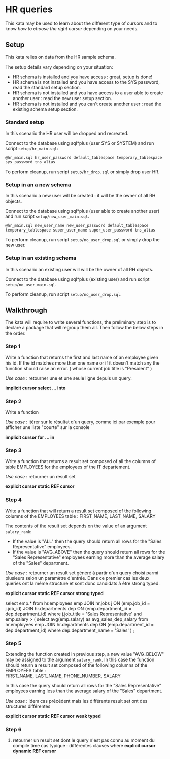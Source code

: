 # HR queries

This kata may be used to learn about the different type of cursors and to know *how to choose the right cursor* depending on your needs.

## Setup

This kata relies on data from the HR sample schema.

The setup details vary depending on your situation:

* HR schema is installed and you have access : great, setup is done!
* HR schema is not installed and you have access to the SYS password, read the standard setup section.
* HR schema is not installed and you have access to a user able to create another user : read the new user setup section.
* HR schema is not installed and you can't create another user : read the existing schema setup section.

### Standard setup

In this scenario the HR user will be dropped and recreated.

Connect to the database using sql*plus (user SYS or SYSTEM) and run script `setup/hr_main.sql`:

    @hr_main.sql hr_user_password default_tablespace temporary_tablespace sys_password tns_alias

To perform cleanup, run script `setup/hr_drop.sql` or simply drop user HR.

### Setup in an a new schema

In this scenario a new user will be created : it will be the owner of all RH objects.

Connect to the database using sql*plus (user able to create another user) and run script `setup/new_user_main.sql`.

    @hr_main.sql new_user_name new_user_password default_tablespace temporary_tablespace super_user_name super_user_password tns_alias

To perform cleanup, run script `setup/no_user_drop.sql` or simply drop the new user.

### Setup in an existing schema

In this scenario an existing user will will be the owner of all RH objects.

Connect to the database using sql*plus (existing user) and run script `setup/no_user_main.sql`.

To perform cleanup, run script `setup/no_user_drop.sql`.


## Walkthrough

The kata will require to write several functions, the preliminary step is to declare a package that will regroup them all. Then follow the below steps in the order.

### Step 1

Write a function that returns the first and last name of an employee given his id. If the id matches more than one name or if it doesn't match any the function should raise an error. ( whose current job title is "President" )

*Use case* : retourner une et une seule ligne depuis un query.

**implicit cursor**
**select ... into**

### Step 2

Write a function

*Use case* : itérer sur le résultat d'un query, comme ici par exemple pour afficher une liste "courte" sur la console

**implicit cursor**
**for ... in**

### Step 3

Write a function that returns a result set composed of all the columns of table EMPLOYEES for the employees of the IT departement.

*Use case* : retourner un result set

**explicit cursor**
**static REF cursor**

### Step 4

Write a function that will return a result set composed of the following columns of the EMPLOYEES table :
FIRST_NAME, LAST_NAME, SALARY

The contents of the result set depends on the value of an argument `salary_rank`:

* If the value is "ALL" then the query should return all rows for the "Sales Representative" employees.
* If the value is "AVG_ABOVE" then the query should return all rows for the "Sales Representative" employees earning more than the average salary of the "Sales" department.

*Use case* : retourner un result set généré à partir d'un query choisi parmi plusieurs selon un paramètre d'entrée.
Dans ce premier cas les deux queries ont la même structure et sont donc candidats à être strong typed.

**explicit cursor**
**static REF cursor**
**strong typed**

select
       emp.*
  from
       hr.employees   emp JOIN
       hr.jobs        j   ON (emp.job_id = j.job_id) JOIN
       hr.departments dep ON (emp.department_id = dep.department_id)
 where
       j.job_title = 'Sales Representative'
   and emp.salary > (
                     select
                            avg(emp.salary) as avg_sales_dep_salary
                       from
                            hr.employees   emp JOIN
                            hr.departments dep ON (emp.department_id = dep.department_id)
                      where
                            dep.department_name = 'Sales'
                    )
;

### Step 5

Extending the function created in previous step, a new value "AVG_BELOW" may be assigned to the argument `salary_rank`. In this case the function should return a result set composed of the following columns of the EMPLOYEES table :   
FIRST_NAME, LAST_NAME, PHONE_NUMBER, SALARY

In this case the query should return all rows for the "Sales Representative" employees earning less than the average salary of the "Sales" department.

*Use case* : idem cas précédent mais les différents result set ont des structures différentes

**explicit cursor**
**static REF cursor**
**weak typed**

### Step 6

1. retourner un result set dont le query n'est pas connu au moment du compile time
cas typique : différentes clauses where
**explicit cursor**
**dynamic REF cursor**